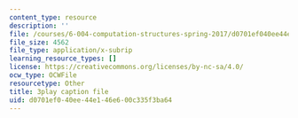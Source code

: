```yaml
---
content_type: resource
description: ''
file: /courses/6-004-computation-structures-spring-2017/d0701ef040ee44e146e600c335f3ba64_ydboHy_yNts.srt
file_size: 4562
file_type: application/x-subrip
learning_resource_types: []
license: https://creativecommons.org/licenses/by-nc-sa/4.0/
ocw_type: OCWFile
resourcetype: Other
title: 3play caption file
uid: d0701ef0-40ee-44e1-46e6-00c335f3ba64
---
```

